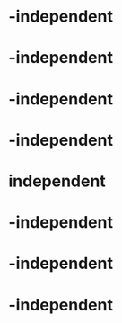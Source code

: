 # -independent
# -independent
# -independent
# -independent
# independent
# -independent
# -independent
# -independent
